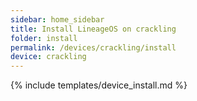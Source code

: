 ```yaml
---
sidebar: home_sidebar
title: Install LineageOS on crackling
folder: install
permalink: /devices/crackling/install
device: crackling
---
```

{% include templates/device_install.md %}
